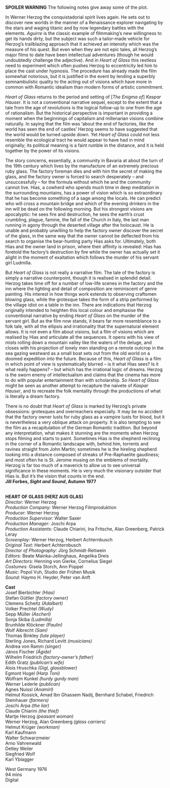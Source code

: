 
**SPOILER WARNING** The following notes give away some of the plot.

In Werner Herzog the conquistadorial spirit lives again. He sets out to discover new worlds in the manner of a Renaissance explorer navigating by the stars and waging titanic and by now legendary battles with the elements. _Aguirre_ is the classic example of filmmaking’s new willingness to get its hands dirty, but the subject was such a tailor-made vehicle for Herzog’s trailblazing approach that it achieved an intensity which was the measure of his quest. But even when they are not epic tales, all Herzog’s major films to date have been intellectual adventures (though he would undoubtedly challenge the adjective). And in _Heart of Glass_ this restless need to experiment which often pushes Herzog to eccentricity led him to place the cast under hypnosis. The procedure has already made the film somewhat notorious, but it is justified in the event by lending a superbly somnambulistic quality to the acting out of visions which have more in common with Romantic idealism than modern forms of artistic commitment.

_Heart of Glass_ returns to the period and setting of [_The Enigma of_] _Kaspar Hauser_. It is not a conventional narrative sequel, except to the extent that a tale from the age of revolutions is the logical follow-up to one from the age of rationalism. But the historical perspective is important in providing a moment when the beginnings of capitalism and millenarian visions combine naturally. In saying that the film was ‘about the end of factories, like the world has seen the end of castles’ Herzog seems to have suggested that the world would be turned upside down. Yet _Heart of Glass_ could not less resemble the ecological tract he would appear to have had in mind originally; its political meaning is a faint rumble in the distance, and it is held together by the power of its visions.

The story concerns, essentially, a community in Bavaria at about the turn of the 19th century which lives by the manufacture of an extremely precious ruby glass. The factory foreman dies and with him the secret of making the glass, and the factory owner is forced to search desperately – and unsuccessfully – for the formula without which he and the community cannot live. Hias, a cowherd who spends much time in deep meditation in the surrounding mountains, has a power of vision which is so extraordinary that he has become something of a sage among the locals. He can predict who will cross a mountain bridge and which of the evening drinkers in the inn will be dead on the following morning. But his strongest visions are apocalyptic: he sees fire and destruction, he sees the earth’s crust crumbling, plague, famine, the fall of the Church in Italy, the last man running in agony through the deserted village after the holocaust. He is unable and probably unwilling to help the factory owner discover the secret of the glass, in the same way that the owner cannot be deflected from his search to organise the bear-hunting party Hias asks for. Ultimately, both Hias and the owner land in prison, where their affinity is revealed: Hias has foretold the factory’s destruction by fire while the owner has actually set it alight in the moment of exaltation which follows the murder of his servant girl Ludmilla.

But _Heart of Glass_ is not really a narrative film. The tale of the factory is simply a narrative counterpoint, though it is realised in splendid detail. Herzog takes time off for a number of low-life scenes in the factory and the inn where the lighting and detail of composition are reminiscent of genre painting. His interest in how things work extends to observing craftsmen blowing glass, while the grotesque takes the form of a strip performed by the village idiot on a table in the inn. There are indications that Herzog originally intended to heighten this local colour and emphasise the conventional narrative by ending _Heart of Glass_ on the murder of the servant girl. But as the film now stands, it bears far more resemblance to a folk tale, with all the ellipsis and irrationality that the supernatural element allows. It is not even a film about visions, but a film of visions which are realised by Hias and articulate all the sequences. It opens with his view of mists rolling down a mountain valley like the waters of the deluge, and closes with his projection of lonely men standing on a remote outcrop in the sea gazing westward as a small boat sets out from the old world on a doomed expedition into the future. Because of this, _Heart of Glass_ is a film in which point of view is systematically blurred – is it what Hias sees? Is it what really happens? – but which has the irrational logic of dreams. Herzog is the sworn enemy of intellectualism and claims that the cinema has more to do with popular entertainment than with scholarship. So _Heart of Glass_ might be seen as another attempt to recapture the naivete of _Kaspar Hauser_, and to recreate the folk mentality through the productions of what is literally a dream factory.

There is no doubt that _Heart of Glass_ is marked by Herzog’s private obsessions: grotesques and overreachers especially. It may be no accident that the factory owner lusts for ruby glass as a vampire lusts for blood, but it is nevertheless a very oblique attack on property. It is also tempting to see the film as a recapitulation of the German Romantic tradition. But beyond any interpretation, what makes it stunning are the moments when Herzog stops filming and starts to paint. Sometimes Hias is the shepherd reclining in the corner of a Romantic landscape with, behind him, torrents and ravines straight from John Martin; sometimes he is the hireling shepherd looking into a distance composed of streaks of Pre-Raphaelite gaudiness; and most often he is  St. Jerome musing on the emblems of mortality. Herzog is far too much of a maverick to allow us to see universal significance in these moments. He is very much the visionary outsider that Hias is. But it’s the vision that counts in  the end.  
**Jill Forbes, _Sight and Sound_, Autumn 1977**
<br><br>

**HEART OF GLASS (HERZ AUS GLAS)**  
_Director:_ Werner Herzog  
_Production Company:_  Werner Herzog Filmproduktion  
_Producer:_ Werner Herzog  
_Production Supervisor:_ Walter Saxer  
_Production Manager:_ Joschi Arpa  
_Production Assistants:_ Claude Chiarini, Ina Fritsche, Alan Greenberg, Patrick Leray  
_Screenplay:_ Werner Herzog, Herbert Achternbusch  
_Original Text:_ Herbert Achternbusch  
_Director of Photography:_ Jörg Schmidt-Reitwein  
_Editors:_ Beate Mainka-Jellinghaus, Angelika Dreis  
_Art Directors:_ Henning von Gierke, Cornelius Siegel  
_Costumes:_ Gisela Storch, Ann Poppel  
_Music:_ Popol Vuh, Studio der Frühen Musik  
_Sound:_ Haymo H. Heyder, Peter van Anft  

**Cast**  
Josef Bierbichler _(Hias)_  
Stefan Güttler _(factory owner)_  
Clemens Scheitz _(Adalbert)_  
Volker Prechtel _(Wudy)_  
Sepp Müller _(Ascherl)_  
Sonja Skiba _(Ludmilla)_  
Brunhilde Klöckner _(Paulin)_  
Wolf Albrecht _(Sam)_  
Thomas Binkley _(lute player)_  
Sterling Jones, Richard Levitt _(musicians)_  
Andrea von Ramm _(singer)_  
János Fischer _(Ägide)_  
Wilhelm Friedrich _(factory-owner’s father)_  
Edith Gratz _(publican’s wife)_  
Alois Hruschka _(Gigl, glassblower)_  
Egmont Hugel _(Harp Toni)_  
Wolfram Kunkel _(hurdy gurdy man)_  
Werner Lederle _(publican)_  
Agnes Nuissl _(Anamirl)_  
Helmut Kossick, Amad Ibn Ghassem Nadij,  Bernhard Schabel, Friedrich Steinhauer _(farmers)_  
Joschi Arpa _(the liar)_  
Claude Chiarini _(the thief)_  
Martje Herzog _(peasant woman)_  
Werner Herzog, Alan Greenberg _(glass carriers)_  
Helmut Krüger _(workman)_  
Karl Kaufmann  
Walter Schwarzmeier  
Arno Vahrenwald  
Detley Weiler  
Siegfried Wolf  
Karl Yblagger  

West Germany 1976  
94 mins  
Digital
<br><br>
<!--stackedit_data:
eyJoaXN0b3J5IjpbLTYzMjI5MzU1NF19
-->